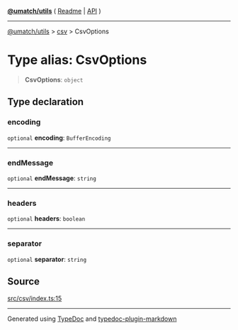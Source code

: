 [**@umatch/utils**](../../README.md) ( [Readme](../../README.md) \| [API](../../API.md) )

---

[@umatch/utils](../../API.md) > [csv](../README.md) > CsvOptions

# Type alias: CsvOptions

> **CsvOptions**: `object`

## Type declaration

### encoding

`optional` **encoding**: `BufferEncoding`

---

### endMessage

`optional` **endMessage**: `string`

---

### headers

`optional` **headers**: `boolean`

---

### separator

`optional` **separator**: `string`

## Source

[src/csv/index.ts:15](https://github.com/umatch-oficial/utils/blob/a4be831/src/csv/index.ts#L15)

---

Generated using [TypeDoc](https://typedoc.org/) and [typedoc-plugin-markdown](https://www.npmjs.com/package/typedoc-plugin-markdown)
